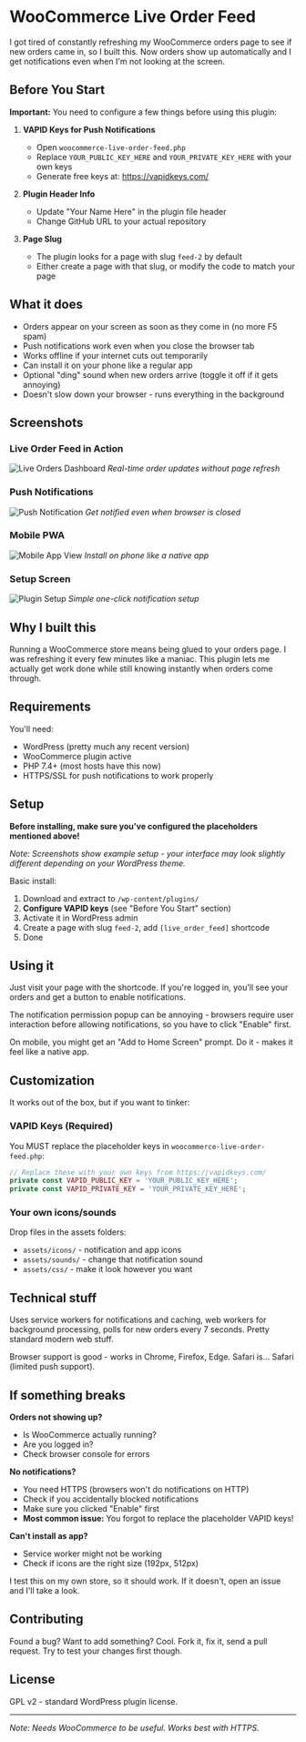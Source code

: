 # WooCommerce Live Order Feed

I got tired of constantly refreshing my WooCommerce orders page to see if new orders came in, so I built this. Now orders show up automatically and I get notifications even when I'm not looking at the screen.

## Before You Start

**Important:** You need to configure a few things before using this plugin:

1. **VAPID Keys for Push Notifications**
   - Open `woocommerce-live-order-feed.php`
   - Replace `YOUR_PUBLIC_KEY_HERE` and `YOUR_PRIVATE_KEY_HERE` with your own keys
   - Generate free keys at: https://vapidkeys.com/

2. **Plugin Header Info** 
   - Update "Your Name Here" in the plugin file header
   - Change GitHub URL to your actual repository

3. **Page Slug**
   - The plugin looks for a page with slug `feed-2` by default
   - Either create a page with that slug, or modify the code to match your page

## What it does

- Orders appear on your screen as soon as they come in (no more F5 spam)
- Push notifications work even when you close the browser tab
- Works offline if your internet cuts out temporarily  
- Can install it on your phone like a regular app
- Optional "ding" sound when new orders arrive (toggle it off if it gets annoying)
- Doesn't slow down your browser - runs everything in the background

## Screenshots

### Live Order Feed in Action
![Live Orders Dashboard](screenshots/screenshot_pc.png)
*Real-time order updates without page refresh*

### Push Notifications
![Push Notification](screenshots/screenshot_mobile.png)
*Get notified even when browser is closed*

### Mobile PWA
![Mobile App View](screenshots/mobile-pwa.png)
*Install on phone like a native app*

### Setup Screen
![Plugin Setup](screenshots/setup-screen.png)
*Simple one-click notification setup*

## Why I built this

Running a WooCommerce store means being glued to your orders page. I was refreshing it every few minutes like a maniac. This plugin lets me actually get work done while still knowing instantly when orders come through.

## Requirements

You'll need:
- WordPress (pretty much any recent version)
- WooCommerce plugin active
- PHP 7.4+ (most hosts have this now)
- HTTPS/SSL for push notifications to work properly

## Setup

**Before installing, make sure you've configured the placeholders mentioned above!**

*Note: Screenshots show example setup - your interface may look slightly different depending on your WordPress theme.*

Basic install:
1. Download and extract to `/wp-content/plugins/`
2. **Configure VAPID keys** (see "Before You Start" section)
3. Activate it in WordPress admin
4. Create a page with slug `feed-2`, add `[live_order_feed]` shortcode
5. Done

## Using it

Just visit your page with the shortcode. If you're logged in, you'll see your orders and get a button to enable notifications. 

The notification permission popup can be annoying - browsers require user interaction before allowing notifications, so you have to click "Enable" first.

On mobile, you might get an "Add to Home Screen" prompt. Do it - makes it feel like a native app.

## Customization

It works out of the box, but if you want to tinker:

### VAPID Keys (Required)
You MUST replace the placeholder keys in `woocommerce-live-order-feed.php`:
```php
// Replace these with your own keys from https://vapidkeys.com/
private const VAPID_PUBLIC_KEY = 'YOUR_PUBLIC_KEY_HERE';
private const VAPID_PRIVATE_KEY = 'YOUR_PRIVATE_KEY_HERE';
```

### Your own icons/sounds
Drop files in the assets folders:
- `assets/icons/` - notification and app icons  
- `assets/sounds/` - change that notification sound
- `assets/css/` - make it look however you want

## Technical stuff

Uses service workers for notifications and caching, web workers for background processing, polls for new orders every 7 seconds. Pretty standard modern web stuff.

Browser support is good - works in Chrome, Firefox, Edge. Safari is... Safari (limited push support).

## If something breaks

**Orders not showing up?**
- Is WooCommerce actually running?
- Are you logged in?
- Check browser console for errors

**No notifications?**
- You need HTTPS (browsers won't do notifications on HTTP)
- Check if you accidentally blocked notifications
- Make sure you clicked "Enable" first
- **Most common issue:** You forgot to replace the placeholder VAPID keys!

**Can't install as app?**
- Service worker might not be working
- Check if icons are the right size (192px, 512px)

I test this on my own store, so it should work. If it doesn't, open an issue and I'll take a look.

## Contributing

Found a bug? Want to add something? Cool. Fork it, fix it, send a pull request. Try to test your changes first though.

## License

GPL v2 - standard WordPress plugin license.

---

*Note: Needs WooCommerce to be useful. Works best with HTTPS.*
